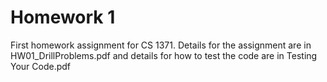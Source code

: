 # Homework 1

First homework assignment for CS 1371. Details for the assignment are in HW01_DrillProblems.pdf and details
for how to test the code are in Testing Your Code.pdf
